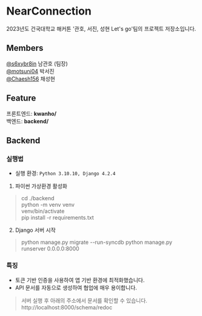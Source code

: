 # NearConnection
2023년도 건국대학교 해커톤 
'관호, 서진, 성현 Let's go'팀의 프로젝트 저장소입니다.

## Members
[@s6xybr8in](https://github.com/s6xybr8in) 남관호 (팀장)  
[@motsuni04](https://github.com/motsuni04) 박서진  
[@Chaesh156](https://github.com/Chaesh156) 채성현

## Feature
프론트엔드: **kwanho/**  
백엔드: **backend/**

## Backend
### 실행법
- 실행 환경: `Python 3.10.10, Django 4.2.4`

1. 파이썬 가상환경 활성화  
> cd ./backend  
> python -m venv venv  
> venv/bin/activate  
> pip install -r requirements.txt
2. Django 서버 시작
> python manage.py migrate --run-syncdb
> python manage.py runserver 0.0.0.0:8000
### 특징
- 토큰 기반 인증을 사용하여 앱 기반 환경에 최적화했습니다.
- API 문서를 자동으로 생성하여 협업에 매우 용이합니다.
> 서버 실행 후 아래의 주소에서 문서를 확인할 수 있습니다.
> http://localhost:8000/schema/redoc
